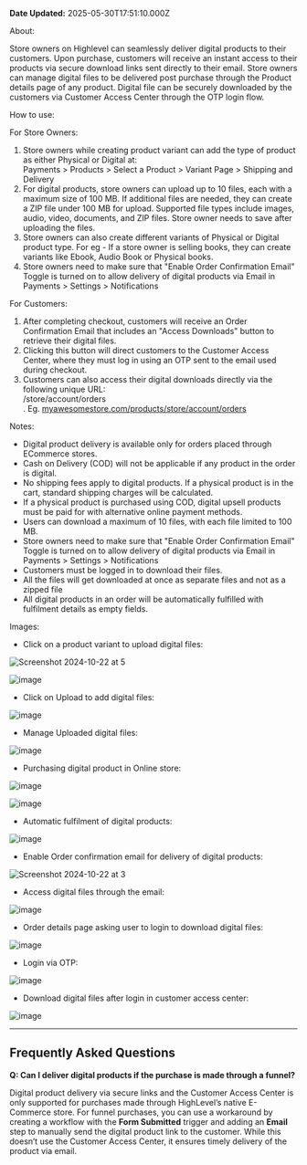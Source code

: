 **Date Updated:** 2025-05-30T17:51:10.000Z
  
  
About: 

Store owners on Highlevel can seamlessly deliver digital products to their customers. Upon purchase, customers will receive an instant access to their products via secure download links sent directly to their email. Store owners can manage digital files to be delivered post purchase through the Product details page of any product. Digital file can be securely downloaded by the customers via Customer Access Center through the OTP login flow.

How to use:

For Store Owners:

1. Store owners while creating product variant can add the type of product as either Physical or Digital at:  
Payments > Products > Select a Product > Variant Page > Shipping and Delivery
2. For digital products, store owners can upload up to 10 files, each with a maximum size of 100 MB. If additional files are needed, they can create a ZIP file under 100 MB for upload. Supported file types include images, audio, video, documents, and ZIP files. Store owner needs to save after uploading the files.
3. Store owners can also create different variants of Physical or Digital product type. For eg - If a store owner is selling books, they can create variants like Ebook, Audio Book or Physical books.
4. Store owners need to make sure that "Enable Order Confirmation Email" Toggle is turned on to allow delivery of digital products via Email in  
Payments > Settings > Notifications

For Customers:

1. After completing checkout, customers will receive an Order Confirmation Email that includes an "Access Downloads" button to retrieve their digital files.
2. Clicking this button will direct customers to the Customer Access Center, where they must log in using an OTP sent to the email used during checkout.
3. Customers can also access their digital downloads directly via the following unique URL:  
<storeurl>/store/account/orders  
 . Eg. [myawesomestore.com/products/store/account/orders](http://myawesomestore.com/products/store/account/orders)

Notes:

* Digital product delivery is available only for orders placed through ECommerce stores.
* Cash on Delivery (COD) will not be applicable if any product in the order is digital.
* No shipping fees apply to digital products. If a physical product is in the cart, standard shipping charges will be calculated.
* If a physical product is purchased using COD, digital upsell products must be paid for with alternative online payment methods.
* Users can download a maximum of 10 files, with each file limited to 100 MB.
* Store owners need to make sure that "Enable Order Confirmation Email" Toggle is turned on to allow delivery of digital products via Email in Payments > Settings > Notifications
* Customers must be logged in to download their files.
* All the files will get downloaded at once as separate files and not as a zipped file
* All digital products in an order will be automatically fulfilled with fulfilment details as empty fields.

Images:

* Click on a product variant to upload digital files:

![Screenshot 2024-10-22 at 5](https://s3.amazonaws.com/cdn.freshdesk.com/data/helpdesk/attachments/production/155035201532/original/6OP4feMwasbvMxnJajv-PfGNByM4hMg-VA.jpeg?1729611044)

![image](https://s3.amazonaws.com/cdn.freshdesk.com/data/helpdesk/attachments/production/155035201533/original/OCtY_knZ8VLpy08rmP6qhc-4wwGCE5kajA.jpeg?1729611044)

* Click on Upload to add digital files:

![image](https://s3.amazonaws.com/cdn.freshdesk.com/data/helpdesk/attachments/production/155035201527/original/JhSEOmv9GUiARY_t6oHbExHY6TZry3hOFA.jpeg?1729611043)

* Manage Uploaded digital files:

![image](https://s3.amazonaws.com/cdn.freshdesk.com/data/helpdesk/attachments/production/155035201536/original/ykVd3rbInTCA5Qw7MfMVmYNGOOsWK8tyhA.jpeg?1729611044)

* Purchasing digital product in Online store:

![image](https://s3.amazonaws.com/cdn.freshdesk.com/data/helpdesk/attachments/production/155035201534/original/_624P_ceC5idWnl4_xYZaTrDCE4VPr6Lyw.jpeg?1729611044)

![image](https://s3.amazonaws.com/cdn.freshdesk.com/data/helpdesk/attachments/production/155035201528/original/SzvbaDhjkZfiayfsA6RwfehEpyjJdDP4lg.jpeg?1729611043)

* Automatic fulfilment of digital products:

![image](https://s3.amazonaws.com/cdn.freshdesk.com/data/helpdesk/attachments/production/155035201537/original/mC-G25PLuRVo8h_t5lvPqRwSjOCijRPiSw.jpeg?1729611044)

* Enable Order confirmation email for delivery of digital products:

![Screenshot 2024-10-22 at 3](https://s3.amazonaws.com/cdn.freshdesk.com/data/helpdesk/attachments/production/155035201531/original/ZQN7IlcIcjA3CgnMUH1ti69ui87Eu7Gqgg.jpeg?1729611044)

* Access digital files through the email:

![image](https://s3.amazonaws.com/cdn.freshdesk.com/data/helpdesk/attachments/production/155035201535/original/8V1BmAY5DFvVg4Dzk0i3gFuHQfVPHdA_Vg.jpeg?1729611044)

* Order details page asking user to login to download digital files:

![image](https://s3.amazonaws.com/cdn.freshdesk.com/data/helpdesk/attachments/production/155035201530/original/QKvQ2WLnxEJZB-ydyD9XWAOSEZIAJ14ujQ.jpeg?1729611043)

* Login via OTP:

![image](https://s3.amazonaws.com/cdn.freshdesk.com/data/helpdesk/attachments/production/155035201525/original/fjf7ibgymNO9K3g0Q7AN7m1LuQ-kzWqN8Q.jpeg?1729611043)

* Download digital files after login in customer access center:

![image](https://s3.amazonaws.com/cdn.freshdesk.com/data/helpdesk/attachments/production/155035201529/original/1yUJBfPEbSdnEN_yx3wDB22B-N3umcsmSw.jpeg?1729611043)

---

## **Frequently Asked Questions**

  
**Q: Can I deliver digital products if the purchase is made through a funnel?**

Digital product delivery via secure links and the Customer Access Center is only supported for purchases made through HighLevel’s native E-Commerce store. For funnel purchases, you can use a workaround by creating a workflow with the **Form Submitted** trigger and adding an **Email** step to manually send the digital product link to the customer. While this doesn’t use the Customer Access Center, it ensures timely delivery of the product via email.